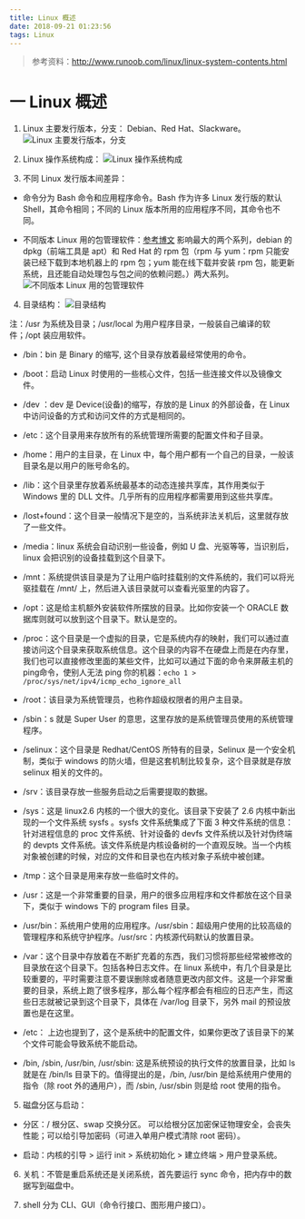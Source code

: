 ```yaml
---
title: Linux 概述
date: 2018-09-21 01:23:56
tags: Linux
---
```

> 参考资料：http://www.runoob.com/linux/linux-system-contents.html

# 一 Linux 概述
1. Linux 主要发行版本，分支：
Debian、Red Hat、Slackware。
![Linux 主要发行版本，分支](图1.PNG)

2. Linux 操作系统构成：
![Linux 操作系统构成](图2.PNG)

3. 不同 Linux 发行版本间差异：
- 命令分为 Bash 命令和应用程序命令。Bash 作为许多 Linux 发行版的默认 Shell，其命令相同；不同的 Linux 版本所用的应用程序不同，其命令也不同。

- 不同版本 Linux 用的包管理软件：[参考博文](https://blog.csdn.net/lusing/article/details/53669250)
影响最大的两个系列，debian 的 dpkg（前端工具是 apt）和 Red Hat 的 rpm 包（rpm 与 yum：rpm 只能安装已经下载到本地机器上的 rpm 包；yum 能在线下载并安装 rpm 包，能更新系统，且还能自动处理包与包之间的依赖问题。）两大系列。
![不同版本 Linux 用的包管理软件](图3.PNG)

4. 目录结构：
![目录结构](图4.PNG)

注：/usr 为系统及目录；/usr/local 为用户程序目录，一般装自己编译的软件；/opt 装应用软件。

- /bin：bin 是 Binary 的缩写, 这个目录存放着最经常使用的命令。

- /boot：启动 Linux 时使用的一些核心文件，包括一些连接文件以及镜像文件。

- /dev ：dev 是 Device(设备)的缩写，存放的是 Linux 的外部设备，在 Linux 中访问设备的方式和访问文件的方式是相同的。

- /etc：这个目录用来存放所有的系统管理所需要的配置文件和子目录。

- /home：用户的主目录，在 Linux 中，每个用户都有一个自己的目录，一般该目录名是以用户的账号命名的。

- /lib：这个目录里存放着系统最基本的动态连接共享库，其作用类似于 Windows 里的 DLL 文件。几乎所有的应用程序都需要用到这些共享库。

- /lost+found：这个目录一般情况下是空的，当系统非法关机后，这里就存放了一些文件。

- /media：linux 系统会自动识别一些设备，例如 U 盘、光驱等等，当识别后，linux 会把识别的设备挂载到这个目录下。

- /mnt：系统提供该目录是为了让用户临时挂载别的文件系统的，我们可以将光驱挂载在 /mnt/ 上，然后进入该目录就可以查看光驱里的内容了。

- /opt：这是给主机额外安装软件所摆放的目录。比如你安装一个 ORACLE 数据库则就可以放到这个目录下。默认是空的。

- /proc：这个目录是一个虚拟的目录，它是系统内存的映射，我们可以通过直接访问这个目录来获取系统信息。这个目录的内容不在硬盘上而是在内存里，我们也可以直接修改里面的某些文件，比如可以通过下面的命令来屏蔽主机的ping命令，使别人无法 ping 你的机器：`echo 1 > /proc/sys/net/ipv4/icmp_echo_ignore_all`

- /root：该目录为系统管理员，也称作超级权限者的用户主目录。

- /sbin：s 就是 Super User 的意思，这里存放的是系统管理员使用的系统管理程序。

- /selinux：这个目录是 Redhat/CentOS 所特有的目录，Selinux 是一个安全机制，类似于 windows 的防火墙，但是这套机制比较复杂，这个目录就是存放 selinux 相关的文件的。

- /srv：该目录存放一些服务启动之后需要提取的数据。

- /sys：这是 linux2.6 内核的一个很大的变化。该目录下安装了 2.6 内核中新出现的一个文件系统 sysfs 。sysfs 文件系统集成了下面 3 种文件系统的信息：针对进程信息的 proc 文件系统、针对设备的 devfs 文件系统以及针对伪终端的 devpts 文件系统。该文件系统是内核设备树的一个直观反映。当一个内核对象被创建的时候，对应的文件和目录也在内核对象子系统中被创建。

- /tmp：这个目录是用来存放一些临时文件的。

- /usr：这是一个非常重要的目录，用户的很多应用程序和文件都放在这个目录下，类似于 windows 下的 program files 目录。

- /usr/bin：系统用户使用的应用程序。/usr/sbin：超级用户使用的比较高级的管理程序和系统守护程序。/usr/src：内核源代码默认的放置目录。

- /var：这个目录中存放着在不断扩充着的东西，我们习惯将那些经常被修改的目录放在这个目录下。包括各种日志文件。在 linux 系统中，有几个目录是比较重要的，平时需要注意不要误删除或者随意更改内部文件。这是一个非常重要的目录，系统上跑了很多程序，那么每个程序都会有相应的日志产生，而这些日志就被记录到这个目录下，具体在 /var/log 目录下，另外 mail 的预设放置也是在这里。

- /etc： 上边也提到了，这个是系统中的配置文件，如果你更改了该目录下的某个文件可能会导致系统不能启动。

- /bin, /sbin, /usr/bin, /usr/sbin: 这是系统预设的执行文件的放置目录，比如 ls 就是在 /bin/ls 目录下的。值得提出的是，/bin, /usr/bin 是给系统用户使用的指令（除 root 外的通用户），而 /sbin, /usr/sbin 则是给 root 使用的指令。
 
5. 磁盘分区与启动：
- 分区：/ 根分区、swap 交换分区。
可以给根分区加密保证物理安全，会丧失性能；可以给引导加密码（可进入单用户模式清除 root 密码）。

- 启动：内核的引导 > 运行 init > 系统初始化 > 建立终端 > 用户登录系统。

6. 关机：不管是重启系统还是关闭系统，首先要运行 sync 命令，把内存中的数据写到磁盘中。

7. shell 分为 CLI、GUI（命令行接口、图形用户接口）。